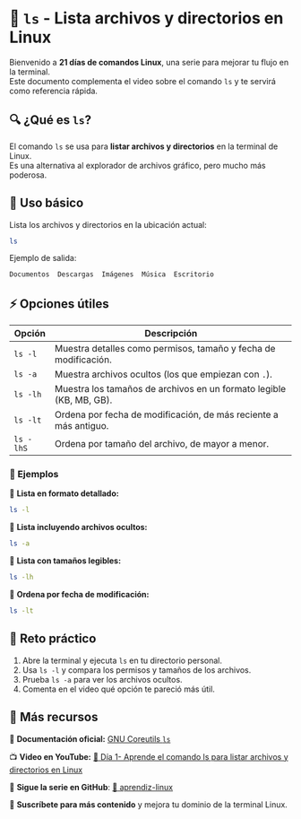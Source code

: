 # 📂 `ls` - Lista archivos y directorios en Linux  

Bienvenido a **21 días de comandos Linux**, una serie para mejorar tu flujo en la terminal.  
Este documento complementa el video sobre el comando `ls` y te servirá como referencia rápida.  

## 🔍 ¿Qué es `ls`?  

El comando `ls` se usa para **listar archivos y directorios** en la terminal de Linux.  
Es una alternativa al explorador de archivos gráfico, pero mucho más poderosa.  

## 📌 Uso básico  

Lista los archivos y directorios en la ubicación actual:  

```bash
ls
```

Ejemplo de salida:  

```bash
Documentos  Descargas  Imágenes  Música  Escritorio
```

## ⚡ Opciones útiles  

| Opción  | Descripción |
|---------|------------|
| `ls -l` | Muestra detalles como permisos, tamaño y fecha de modificación. |
| `ls -a` | Muestra archivos ocultos (los que empiezan con `.`). |
| `ls -lh` | Muestra los tamaños de archivos en un formato legible (KB, MB, GB). |
| `ls -lt` | Ordena por fecha de modificación, de más reciente a más antiguo. |
| `ls -lhS` | Ordena por tamaño del archivo, de mayor a menor. |

### 📝 Ejemplos  

🔹 **Lista en formato detallado:**  

```bash
ls -l
```

🔹 **Lista incluyendo archivos ocultos:**  

```bash
ls -a
```

🔹 **Lista con tamaños legibles:**  

```bash
ls -lh
```

🔹 **Ordena por fecha de modificación:**  

```bash
ls -lt
```

## 🎯 Reto práctico  

1. Abre la terminal y ejecuta `ls` en tu directorio personal.  
2. Usa `ls -l` y compara los permisos y tamaños de los archivos.  
3. Prueba `ls -a` para ver los archivos ocultos.  
4. Comenta en el video qué opción te pareció más útil.  

## 📢 Más recursos  

📖 **Documentación oficial:** [GNU Coreutils `ls`](https://www.gnu.org/software/coreutils/manual/html_node/ls-invocation.html)  

📺 **Video en YouTube:** [🔗 Día 1- Aprende el comando ls para listar archivos y directorios en Linux](https://youtu.be/1uZL1TXXxqo?si=8ipz4qfrA6LhrR6y)

🚀 **Sigue la serie en GitHub**: [🔗 aprendiz-linux](https://github.com/jorgearma1982/aprendiz-linux/tree/main/21_dias_comandos_basicos)

🔔 **Suscríbete para más contenido** y mejora tu dominio de la terminal Linux.

